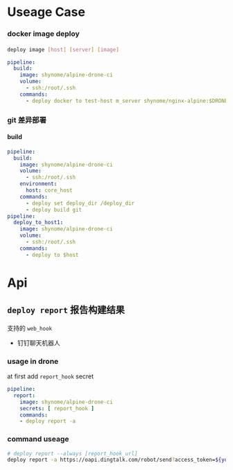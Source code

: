 
# Useage Case

### docker image deploy

#### 
```sh
deploy image [host] [server] [image]
```
```yaml
pipeline:
  build:
    image: shynome/alpine-drone-ci
    volume:
      - ssh:/root/.ssh
    commands:
      - deploy docker to test-host m_server shynome/nginx-alpine:$DRONE_COMMIT_SHA
```

### git 差异部署

#### build
```yaml
pipeline:
  build:
    image: shynome/alpine-drone-ci
    volume:
      - ssh:/root/.ssh
    environment:
      host: core_host
    commands:
      - deploy set deploy_dir /deploy_dir 
      - deploy build git
pipeline:
  deploy_to_host1:
    image: shynome/alpine-drone-ci
    volume:
      - ssh:/root/.ssh
    commands:
      - deploy to $host
```

# Api

## `deploy report` 报告构建结果 

支持的 `web_hook`
- 钉钉聊天机器人

### usage in drone

at first add `report_hook` secret
```yml
pipeline:
  report:
    image: shynome/alpine-drone-ci
    secrets: [ report_hook ]
    commands:
    - deploy report -a
```

### command useage

```sh
# deploy report --always [report_hook_url]
deploy report -a https://oapi.dingtalk.com/robot/send?access_token=${your_token}
```